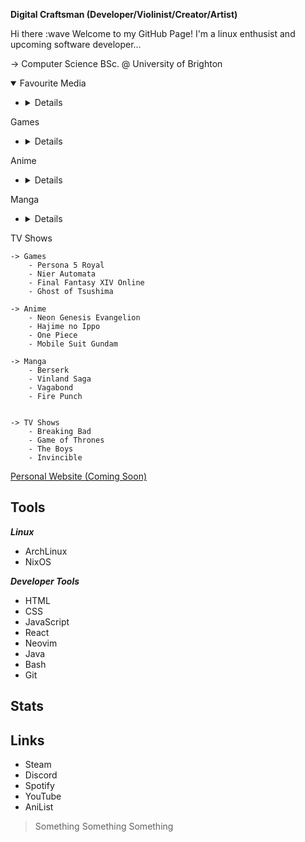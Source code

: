 **Digital Craftsman (Developer/Violinist/Creator/Artist)**

Hi there :wave Welcome to my GitHub Page! I'm a linux enthusist and upcoming software developer...

-> Computer Science BSc. @ University of Brighton <br>

<details open>
    <summary>Favourite Media</summary>
    
+ <details>
<summary>Games</summary>
</details>

+ <details>
<summary>Anime</summary>
</details>

+ <details>
<summary>Manga</summary>
</details>

+ <details>
<summary>TV Shows</summary>
</details>
</details>
  </details>

    -> Games 
        - Persona 5 Royal
        - Nier Automata 
        - Final Fantasy XIV Online
        - Ghost of Tsushima 

    -> Anime 
        - Neon Genesis Evangelion 
        - Hajime no Ippo
        - One Piece
        - Mobile Suit Gundam

    -> Manga
        - Berserk
        - Vinland Saga 
        - Vagabond 
        - Fire Punch 


    -> TV Shows 
        - Breaking Bad
        - Game of Thrones 
        - The Boys
        - Invincible 

    
[Personal Website (Coming Soon)](url) 
    
## Tools

***Linux*** 
- ArchLinux
- NixOS 

***Developer Tools*** 
- HTML
- CSS
- JavaScript
- React 
- Neovim
- Java 
- Bash
- Git 

## Stats 

## Links
- Steam
- Discord
- Spotify 
- YouTube 
- AniList


> Something Something Something
